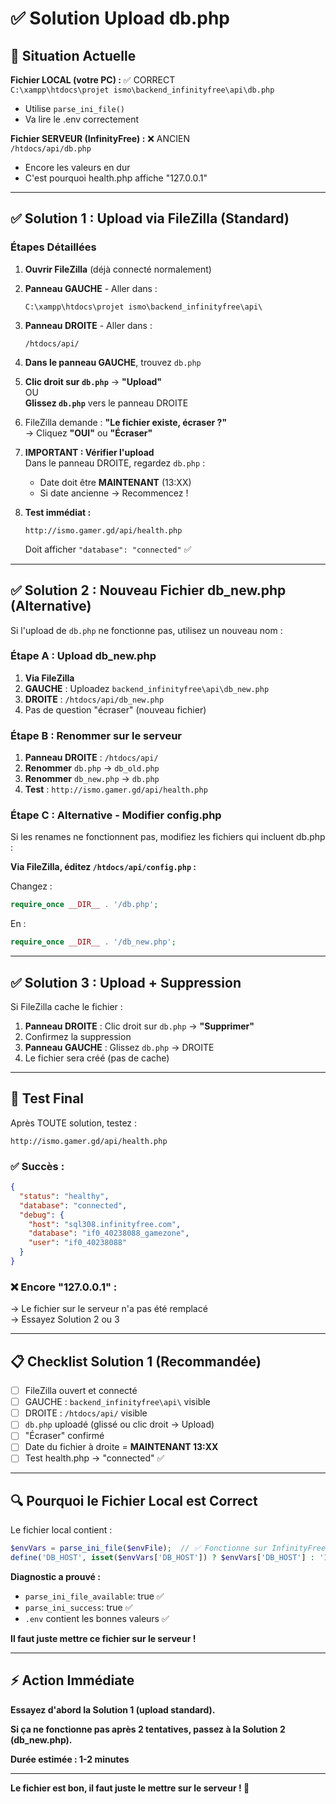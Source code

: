 # ✅ Solution Upload db.php

## 📌 Situation Actuelle

**Fichier LOCAL (votre PC) :** ✅ CORRECT  
`C:\xampp\htdocs\projet ismo\backend_infinityfree\api\db.php`
- Utilise `parse_ini_file()`
- Va lire le .env correctement

**Fichier SERVEUR (InfinityFree) :** ❌ ANCIEN  
`/htdocs/api/db.php`
- Encore les valeurs en dur
- C'est pourquoi health.php affiche "127.0.0.1"

---

## ✅ Solution 1 : Upload via FileZilla (Standard)

### Étapes Détaillées

1. **Ouvrir FileZilla** (déjà connecté normalement)

2. **Panneau GAUCHE** - Aller dans :
   ```
   C:\xampp\htdocs\projet ismo\backend_infinityfree\api\
   ```

3. **Panneau DROITE** - Aller dans :
   ```
   /htdocs/api/
   ```

4. **Dans le panneau GAUCHE**, trouvez `db.php`

5. **Clic droit sur `db.php`** → **"Upload"**  
   OU  
   **Glissez `db.php`** vers le panneau DROITE

6. FileZilla demande : **"Le fichier existe, écraser ?"**  
   → Cliquez **"OUI"** ou **"Écraser"**

7. **IMPORTANT : Vérifier l'upload**  
   Dans le panneau DROITE, regardez `db.php` :
   - Date doit être **MAINTENANT** (13:XX)
   - Si date ancienne → Recommencez !

8. **Test immédiat :**
   ```
   http://ismo.gamer.gd/api/health.php
   ```
   Doit afficher `"database": "connected"` ✅

---

## ✅ Solution 2 : Nouveau Fichier db_new.php (Alternative)

Si l'upload de `db.php` ne fonctionne pas, utilisez un nouveau nom :

### Étape A : Upload db_new.php

1. **Via FileZilla**
2. **GAUCHE** : Uploadez `backend_infinityfree\api\db_new.php`
3. **DROITE** : `/htdocs/api/db_new.php`
4. Pas de question "écraser" (nouveau fichier)

### Étape B : Renommer sur le serveur

1. **Panneau DROITE** : `/htdocs/api/`
2. **Renommer** `db.php` → `db_old.php`
3. **Renommer** `db_new.php` → `db.php`
4. **Test** : `http://ismo.gamer.gd/api/health.php`

### Étape C : Alternative - Modifier config.php

Si les renames ne fonctionnent pas, modifiez les fichiers qui incluent db.php :

**Via FileZilla, éditez `/htdocs/api/config.php` :**

Changez :
```php
require_once __DIR__ . '/db.php';
```

En :
```php
require_once __DIR__ . '/db_new.php';
```

---

## ✅ Solution 3 : Upload + Suppression

Si FileZilla cache le fichier :

1. **Panneau DROITE** : Clic droit sur `db.php` → **"Supprimer"**
2. Confirmez la suppression
3. **Panneau GAUCHE** : Glissez `db.php` → DROITE
4. Le fichier sera créé (pas de cache)

---

## 🧪 Test Final

Après TOUTE solution, testez :

```
http://ismo.gamer.gd/api/health.php
```

### ✅ Succès :
```json
{
  "status": "healthy",
  "database": "connected",
  "debug": {
    "host": "sql308.infinityfree.com",
    "database": "if0_40238088_gamezone",
    "user": "if0_40238088"
  }
}
```

### ❌ Encore "127.0.0.1" :
→ Le fichier sur le serveur n'a pas été remplacé  
→ Essayez Solution 2 ou 3

---

## 📋 Checklist Solution 1 (Recommandée)

- [ ] FileZilla ouvert et connecté
- [ ] GAUCHE : `backend_infinityfree\api\` visible
- [ ] DROITE : `/htdocs/api/` visible
- [ ] `db.php` uploadé (glissé ou clic droit → Upload)
- [ ] "Écraser" confirmé
- [ ] Date du fichier à droite = **MAINTENANT 13:XX**
- [ ] Test health.php → "connected" ✅

---

## 🔍 Pourquoi le Fichier Local est Correct

Le fichier local contient :
```php
$envVars = parse_ini_file($envFile);  // ✅ Fonctionne sur InfinityFree
define('DB_HOST', isset($envVars['DB_HOST']) ? $envVars['DB_HOST'] : '127.0.0.1');
```

**Diagnostic a prouvé :**
- `parse_ini_file_available`: true ✅
- `parse_ini_success`: true ✅
- `.env` contient les bonnes valeurs ✅

**Il faut juste mettre ce fichier sur le serveur !**

---

## ⚡ Action Immédiate

**Essayez d'abord la Solution 1 (upload standard).**

**Si ça ne fonctionne pas après 2 tentatives, passez à la Solution 2 (db_new.php).**

**Durée estimée : 1-2 minutes**

---

**Le fichier est bon, il faut juste le mettre sur le serveur ! 🚀**
